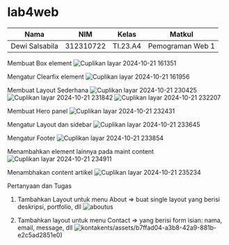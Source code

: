 # lab4web
|Nama|NIM|Kelas|Matkul|
|----|---|-----|------|
|Dewi Salsabila|312310722|TI.23.A4|Pemograman Web 1|

Membuat Box element
![Cuplikan layar 2024-10-21 161351](https://github.com/user-attachments/assets/b39bbd39-f0e8-47cb-aa38-6515bfed1caf)

Mengatur Clearfix element
![Cuplikan layar 2024-10-21 161956](https://github.com/user-attachments/assets/c66c7980-ea04-475c-94ba-b06d661cc74b)

Membuat Layout Sederhana
![Cuplikan layar 2024-10-21 230425](https://github.com/user-attachments/assets/f9853f19-6f99-4572-b20e-067ab3c6df02)
![Cuplikan layar 2024-10-21 231842](https://github.com/user-attachments/assets/d67ffc00-87dd-4cb7-9418-9b55dac383a5)
![Cuplikan layar 2024-10-21 232207](https://github.com/user-attachments/assets/cd152605-6264-41c0-b09d-86c58fd60d66)

Membuat Hero panel
![Cuplikan layar 2024-10-21 232431](https://github.com/user-attachments/assets/764195d0-5633-4cd6-9c05-8473f81efee7)

Mengatur Layout dan sidebar
![Cuplikan layar 2024-10-21 233645](https://github.com/user-attachments/assets/df17fbf2-46bb-48a2-af9b-657e0f8ec3bc)

Mengatur Footer
![Cuplikan layar 2024-10-21 233854](https://github.com/user-attachments/assets/7d442a79-41e1-4907-9d68-8216577d8fd2)

Menambahkan element lainnya pada maint content
![Cuplikan layar 2024-10-21 234911](https://github.com/user-attachments/assets/a6508e6c-6150-4147-8a28-46740ca3dd54)

Menambhakan content artikel
![Cuplikan layar 2024-10-21 235234](https://github.com/user-attachments/assets/b66f79ba-8076-40e8-b2ca-7f46f8b7041f)


Pertanyaan dan Tugas
1. Tambahkan Layout untuk menu About
=> buat single layout yang berisi deskripsi, portfolio, dll
![aboutus](https://github.com/user-attachments/assets/6448a2ee-b6a3-4828-bf5d-a7da350a8dd2)

3. Tambahkan layout untuk menu Contact
=> yang berisi form isian: nama, email, message, dll
![kontak](https://github.com/user-attachments/assets/bac356a4-ebcd-4655-b12a-249bb024b030)ents/assets/b7ffad04-a3b8-42a9-881b-e2c5ad2851e0)

